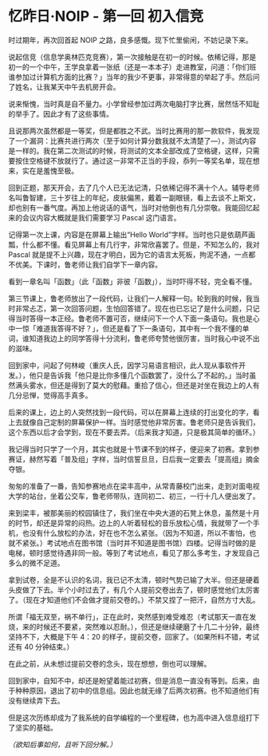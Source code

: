 # 忆昨日·NOIP - 第一回 初入信竞


时过期年，再次回首起 NOIP 之路，良多感慨。现下忙里偷闲，不妨记录下来。

说起信竞（信息学奥林匹克竞赛），第一次接触是在初一的时候。依稀记得，那是初一的一个中午，王学良拿着一张纸（还是一本本子）走进教室，问道：「你们班谁参加过计算机方面的比赛？」当年的我少不更事，非常得意的举起了手。然后问了姓名，让我某天中午去机房开会。

说来惭愧，当时真是自不量力。小学曾经参加过两次电脑打字比赛，居然恬不知耻的举手了。因此才有了这些事情。

且说那两次虽然都是一等奖，但是都胜之不武。当时比赛用的那一款软件，我发现了一个漏洞：比赛共进行两次（至于如何计算分数我就不太清楚了—），测试内容是一样的。我在第二次测试的时候，将测试的文本全部改成了空格键，这样，只需要按住空格键不放就行了。通过这一非常不正当的手段，忝列一等奖名单，现在想来，实在是羞愧至极。

回到正题，那天开会，去了几个人已无法记清，只依稀记得不满十个人。辅导老师名叫鲁智建，三十岁往上的年纪，皮肤偏黑，戴着一副眼镜，看上去谈不上斯文，却也别有一番气度。再加上他说话的语气，当时对他倒也有几分崇敬。我能回忆起来的会议内容大概就是我们需要学习 Pascal 这门语言。

记得第一次上课，内容是在屏幕上输出“Hello World”字样。当时也只是依葫芦画瓢，什么都不懂。看见屏幕上有几行字，非常欣喜罢了。但是，不知怎么的，我对 Pascal 就是提不上兴趣，现在才明白，因为它的语言太死板，拘泥不通，一点都不优美。下课时，鲁老师让我们自学下一章内容。

看到一章名叫「函数」（此「函数」非彼「函数」），当时吓得不轻，完全看不懂。

第三节课上，鲁老师放出了一段代码，让我们一人解释一句。轮到我的时候，我当时非常忐忑，第一次回答问题，生怕回答错了。现在也已忘记了是什么问题，只记得当时答得一本正经。鲁老师不置可否，继续问下一个人下面一条语句。我也是心中一惊「难道我答得不好？」，但还是看了下一条语句，其中有一个我不懂的单词，谁知道我边上的同学答得十分流利，鲁老师夸赞他很厉害，当时我心中说不出的滋味。

回到家中，问起了何林峻（重庆人氏，因学习易语言相识，此人现从事软件开发。），他只是告诉我「他只是比你多懂几个函数罢了，没什么了不起的。」当时虽然满头雾水，但还是得到了莫大的慰藉。重拾了信心，但还是对坐在我边上的人有几分忌惮，觉得高手真多。

后来的课上，边上的人突然找到一段代码，可以在屏幕上连续的打出变化的字，看上去就像自己定制的屏幕保护一样。当时感觉他非常厉害。鲁老师只是告诉我们，这个东西以后才会学到，现在不要去弄。（后来我才知道，只是极其简单的循环。）

我记得当时只学了一个月，其实也就是十节课不到的样子，便迎来了初赛。拿到参赛证，赫然写着「普及组」字样，当时信誓旦旦，日后我一定要去「提高组」摘金夺银。

匆匆的准备了一番，告知参赛地点在梁丰高中，从常青藤校门出来，走到对面电视大学的站台，坐着公交车，鲁老师带队，连同初二、初三，一行十几人便出发了。

来到梁丰，被那美丽的校园镇住了，我们坐在中央大道的石凳上休息，虽然是十月的时节，却还是异常的闷热。边上的人听着轻松的音乐放松心情，我就带了一个手机，也没有什么放松的办法，好在也不怎么紧张。（因为不知道，所以不害怕，也就不紧张。）考试地点在图书馆（当时并不知道是图书馆）四楼。记得当时做的是电梯，顿时感觉待遇非同一般。等到了考试地点，看见了那么多考生，才发现自己多么的微不足道。

拿到试卷，全是不认识的名词，我已记不太清，顿时气势已输了大半。但还是硬着头皮做了下去。半个小时过去了，有几个人提前交卷出去了，顿时感觉他们太厉害了。（现在才知道他们不会做才提前交卷的。）不禁又捏了一把汗，自然方寸大乱。

所谓「福无双至，祸不单行」，正在此时，突然感到难受难忍（考试那天一直在发烧，来的时候还不要紧，突然难以忍耐。），但还是继续硬磨了十几二十分钟，最终坚持不下，大概是下午 4：20 的样子，提前交卷，回家了。（如果所料不错，考试还有 40 分钟结束。）

在此之前，从未想过提前交卷的念头，现在想想，倒也可以理解。

回到家中，自知不中，却还是盼望着能过初赛，但是消息一直没有等到。后来，由于种种原因，退出了初中的信息组。因此也就无缘了后两次初赛。也不知道他们有没有继续弄下去。

但是这次历练却成为了我系统的自学编程的一个里程碑，也为高中进入信息组打下了坚实的基础。

*（欲知后事如何，且听下回分解。）*
